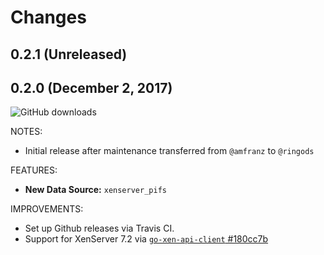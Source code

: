 # Changes

## 0.2.1 (Unreleased)

## 0.2.0 (December 2, 2017)

![GitHub downloads](https://img.shields.io/github/downloads/ringods/terraform-provider-xenserver/v0.2.0/total.svg)

NOTES:

* Initial release after maintenance transferred from `@amfranz` to `@ringods`

FEATURES:

* **New Data Source:** `xenserver_pifs`

IMPROVEMENTS:

* Set up Github releases via Travis CI.
* Support for XenServer 7.2 via [`go-xen-api-client` #180cc7b](https://github.com/ringods/go-xen-api-client/commit/180cc7bfb7590fbc1a81c198b0011429ac58881f)
